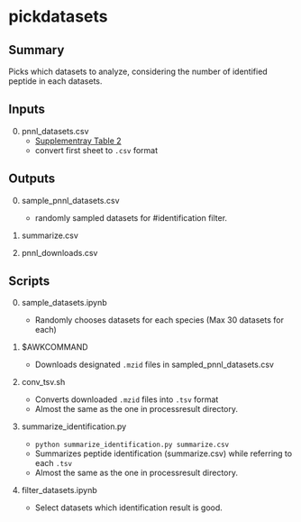 # pickdatasets

## Summary
Picks which datasets to analyze, considering the number of identified peptide in each datasets.

## Inputs
0. pnnl_datasets.csv
	* [Supplementray Table 2](https://www.nature.com/article-assets/npg/sdata/2015/sdata201541/extref/sdata201541-s3.xls)
	* convert first sheet to `.csv` format

## Outputs
0. sample_pnnl_datasets.csv
    * randomly sampled datasets for #identification filter.

0. summarize.csv

0. pnnl_downloads.csv


## Scripts
0. sample_datasets.ipynb
    * Randomly chooses datasets for each species (Max 30 datasets for each)

0. $AWKCOMMAND
    * Downloads designated `.mzid` files in sampled_pnnl_datasets.csv

0. conv_tsv.sh
    * Converts downloaded `.mzid` files into `.tsv` format
    * Almost the same as the one in processresult directory.

0. summarize_identification.py
    * `python summarize_identification.py summarize.csv`
    * Summarizes peptide identification (summarize.csv) while referring to each `.tsv`
    * Almost the same as the one in processresult directory.

0. filter_datasets.ipynb
    * Select datasets which identification result is good.
